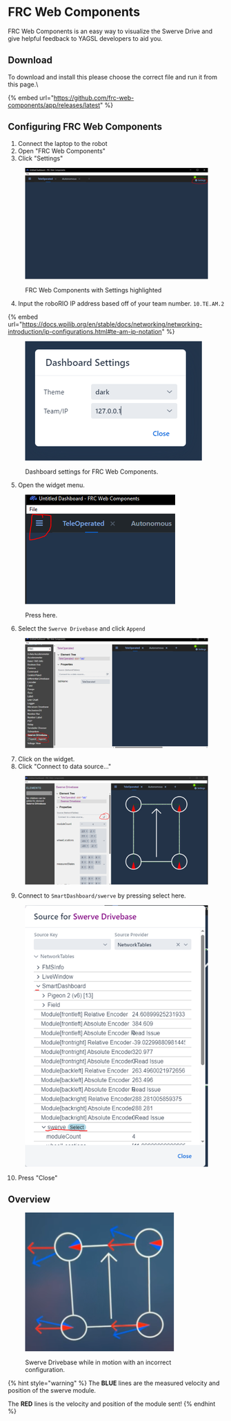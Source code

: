 # FRC Web Components

FRC Web Components is an easy way to visualize the Swerve Drive and give helpful feedback to YAGSL developers to aid you.

## Download

To download and install this please choose the correct file and run it from this page.\


{% embed url="https://github.com/frc-web-components/app/releases/latest" %}

## Configuring FRC Web Components

1. Connect the laptop to the robot
2. Open "FRC Web Components"
3. Click "Settings"

<figure><img src="../.gitbook/assets/image (3).png" alt=""><figcaption><p>FRC Web Components with Settings highlighted</p></figcaption></figure>

4. Input the roboRIO IP address based off of your team number. `10.TE.AM.2`

{% embed url="https://docs.wpilib.org/en/stable/docs/networking/networking-introduction/ip-configurations.html#te-am-ip-notation" %}

<figure><img src="../.gitbook/assets/image (1) (1).png" alt=""><figcaption><p>Dashboard settings for FRC Web Components.</p></figcaption></figure>

5. Open the widget menu.

<figure><img src="../.gitbook/assets/image (2) (1).png" alt=""><figcaption><p>Press here.</p></figcaption></figure>

6. Select the `Swerve Drivebase` and click `Append`

<figure><img src="../.gitbook/assets/image (3) (1).png" alt=""><figcaption></figcaption></figure>

7. Click on the widget.
8. Click "Connect to data source..."

<figure><img src="../.gitbook/assets/image (4).png" alt=""><figcaption></figcaption></figure>

9. Connect to `SmartDashboard/swerve` by pressing select here.

<figure><img src="../.gitbook/assets/image (5).png" alt=""><figcaption></figcaption></figure>

10. Press "Close"

## Overview

<figure><img src="../.gitbook/assets/image (6).png" alt=""><figcaption><p>Swerve Drivebase while in motion with an incorrect configuration.</p></figcaption></figure>

{% hint style="warning" %}
The **BLUE** lines are the measured velocity and position of the swerve module.

The **RED** lines is the velocity and position of the module sent!
{% endhint %}
